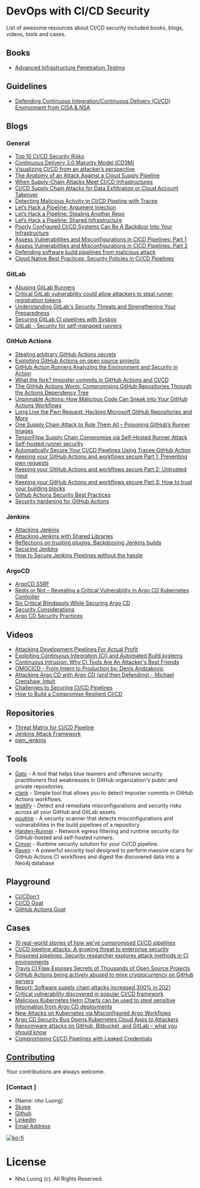 # DevOps with CI/CD Security

List of awesome resources about CI/CD security included books, blogs, videos, tools and cases.

## Books

- [Advanced Infrastructure Penetration Testing](https://www.packtpub.com/product/advanced-infrastructure-penetration-testing/9781788624480)

## Guidelines
- [Defending Continuous Integration/Continuous Delivery (CI/CD) Environment from CISA & NSA](https://media.defense.gov/2023/Jun/28/2003249466/-1/-1/0/CSI_DEFENDING_CI_CD_ENVIRONMENTS.PDF)

## Blogs

### General

- [Top 10 CI/CD Security Risks](https://github.com/nathanawmk/top-10-cicd-security-risks)
- [Continuous Delivery 3.0 Maturity Model (CD3M)](https://nisi.nl/continuousdelivery/articles/maturity-model)
- [Visualizing CI/CD from an attacker’s perspective](https://medium.com/cider-sec/visualizing-ci-cd-from-an-attackers-perspective-22dfa38c9d09)
- [The Anatomy of an Attack Against a Cloud Supply Pipeline](https://www.paloaltonetworks.com/blog/2021/10/anatomy-ci-cd-pipeline-attack/)
- [When Supply-Chain Attacks Meet CI/CD Infrastructures](https://blogs.vmware.com/networkvirtualization/2021/12/29260.html/)
- [CI/CD Supply Chain Attacks for Data Exfiltration or Cloud Account Takeover](https://www.praetorian.com/blog/ci-cd-supply-chain-attacks-for-data-exfiltration-or-cloud-account-takeover/)
- [Detecting Malicious Activity in CI/CD Pipeline with Tracee](https://blog.aquasec.com/cicd-pipeline-security-tool-tracee)
- [Let’s Hack a Pipeline: Argument Injection](https://devblogs.microsoft.com/devops/pipeline-argument-injection/)
- [Let’s Hack a Pipeline: Stealing Another Repo](https://devblogs.microsoft.com/devops/pipeline-stealing-another-repo/)
- [Let’s Hack a Pipeline: Shared Infrastructure](https://devblogs.microsoft.com/devops/pipeline-shared-infrastructure/)
- [Poorly Configured CI/CD Systems Can Be A Backdoor Into Your Infrastructure](https://thenewstack.io/poorly-configured-ci-cd-systems-can-be-a-backdoor-into-your-infrastructure/)
- [Assess Vulnerabilities and Misconfigurations in CICD Pipelines: Part 1](https://success.qualys.com/discussions/s/article/000005841)
- [Assess Vulnerabilities and Misconfigurations in CICD Pipelines: Part 2](https://success.qualys.com/discussions/s/article/000005842)
- [Defending software build pipelines from malicious attack](https://www.ncsc.gov.uk/blog-post/defending-software-build-pipelines-from-malicious-attack)
- [Cloud Native Best Practices: Security Policies in CI/CD Pipelines](https://blog.aquasec.com/cloud-native-security-best-practices-devops-security)

### GitLab

- [Abusing GitLab Runners](https://frichetten.com/blog/abusing-gitlab-runners/)
- [Critical GitLab vulnerability could allow attackers to steal runner registration tokens](https://portswigger.net/daily-swig/critical-gitlab-vulnerability-could-allow-attackers-to-steal-runner-registration-tokens)
- [Understanding GitLab's Security Threats and Strengthening Your Preparedness](https://www.mitiga.io/blog/understanding-gitlabs-security-threats-and-strengthening-your-preparedness)
- [Securing GitLab CI pipelines with Sysbox](https://blog.nestybox.com/2020/10/21/gitlab-dind.html)
- [GitLab - Security for self-managed runners](https://docs.gitlab.com/runner/security/)

### GitHub Actions

- [Stealing arbitrary GitHub Actions secrets](https://blog.teddykatz.com/2021/03/17/github-actions-write-access.html)
- [Exploiting GitHub Actions on open source projects](https://medium.com/tinder/exploiting-github-actions-on-open-source-projects-5d93936d189f)
- [GitHub Action Runners Analyzing the Environment and Security in Action](https://www.trendmicro.com/vinfo/us/security/news/cybercrime-and-digital-threats/github-action-runners-analyzing-the-environment-and-security-in-action)
- [What the fork? Imposter commits in GitHub Actions and CI/CD](https://www.chainguard.dev/unchained/what-the-fork-imposter-commits-in-github-actions-and-ci-cd)
- [The GitHub Actions Worm: Compromising GitHub Repositories Through the Actions Dependency Tree](https://www.paloaltonetworks.com/blog/prisma-cloud/github-actions-worm-dependencies/)
- [Unpinnable Actions: How Malicious Code Can Sneak into Your GitHub Actions Workflows](https://www.paloaltonetworks.com/blog/prisma-cloud/unpinnable-actions-github-security/)
- [Long Live the Pwn Request: Hacking Microsoft GitHub Repositories and More](https://www.praetorian.com/blog/pwn-request-hacking-microsoft-github-repositories-and-more/)
- [One Supply Chain Attack to Rule Them All – Poisoning GitHub’s Runner Images](https://adnanthekhan.com/2023/12/20/one-supply-chain-attack-to-rule-them-all/)
- [TensorFlow Supply Chain Compromise via Self-Hosted Runner Attack](https://www.praetorian.com/blog/tensorflow-supply-chain-compromise-via-self-hosted-runner-attack/)
- [Self-hosted runner security](https://docs.github.com/en/actions/hosting-your-own-runners/about-self-hosted-runners#self-hosted-runner-security)
- [Automatically Secure Your CI/CD Pipelines Using Tracee GitHub Action](https://blog.aquasec.com/ci-cd-pipeline-security-tracee-github-action)
- [Keeping your GitHub Actions and workflows secure Part 1: Preventing pwn requests](https://securitylab.github.com/research/github-actions-preventing-pwn-requests/)
- [Keeping your GitHub Actions and workflows secure Part 2: Untrusted input](https://securitylab.github.com/research/github-actions-untrusted-input/)
- [Keeping your GitHub Actions and workflows secure Part 3: How to trust your building blocks](https://securitylab.github.com/research/github-actions-building-blocks/)
- [Github Actions Security Best Practices](https://engineering.salesforce.com/github-actions-security-best-practices-b8f9df5c75f5)
- [Security hardening for GitHub Actions](https://docs.github.com/en/actions/security-guides/security-hardening-for-github-actions)

### Jenkins

- [Attacking Jenkins](https://msgpeek.net/blog/2020/02/attacking-jenkins/)
- [Attacking Jenkins with Shared Libraries](https://oxhat.blogspot.com/2022/07/attacking-backdooring-and-exfiltrating.html)
- [Reflections on trusting plugins: Backdooring Jenkins builds](https://www.synopsys.com/blogs/software-security/backdooring-jenkins-builds-and-security-measures/)
- [Securing Jenkins](https://www.jenkins.io/doc/book/security/securing-jenkins/)
- [How to Secure Jenkins Pipelines without the hassle](https://www.contrastsecurity.com/security-influencers/how-to-secure-jenkins-pipelines-without-the-hassle#:~:text=Navigate%20to%20your%20Jenkins%20UI,available%20to%20your%20Jenkins%20instance.)

### ArgoCD

- [ArgoCD SSRF](https://blog.calif.io/p/argo-cd-csrf)
- [Redis or Not – Revealing a Critical Vulnerability in Argo CD Kubernetes Controller](https://cycode.com/blog/revealing-argo-cd-critical-vulnerability/)
- [Six Critical Blindspots While Securing Argo CD](https://dnastacio.medium.com/gitops-argocd-security-cbb6fb6378bb)
- [Security Considerations](https://argo-cd.readthedocs.io/en/stable/security_considerations/)
- [Argo CD Security Practices](https://www.youtube.com/watch?v=3IoLH1j6cm0)

## Videos

- [Attacking Development Pipelines For Actual Profit](https://www.youtube.com/watch?v=AQCvfzwcGso)
- [Exploiting Continuous Integration (CI) and Automated Build systems](https://www.youtube.com/watch?v=mpUDqo7tIk8)
- [Continuous Intrusion: Why CI Tools Are An Attacker's Best Friends](https://www.youtube.com/watch?v=0H6jd5yG7_A)
- [OMGCICD - From Intern to Production by: Denis Andzakovic](https://www.youtube.com/watch?v=I8aBGT4LPeo)
- [Attacking Argo CD with Argo CD (and then Defending) - Michael Crenshaw, Intuit](https://www.youtube.com/watch?v=bRNMI29F2fI)
- [Challenges to Securing CI/CD Pipelines](https://www.youtube.com/watch?v=Pd6akunYaZc)
- [How to Build a Compromise Resilient CI/CD](https://www.youtube.com/watch?v=ArS31CxneUA)

## Repositories
- [Threat Matrix for CI/CD Pipeline](https://github.com/rung/threat-matrix-cicd)
- [Jenkins Attack Framework](https://github.com/Accenture/jenkins-attack-framework)
- [pwn_jenkins](https://github.com/gquere/pwn_jenkins)

## Tools
- [Gato](https://github.com/praetorian-inc/gato) - A tool that helps blue teamers and offensive security practitioners find weaknesses in GitHub organization's public and private repositories.
- [clank](https://github.com/chainguard-dev/clank) - Simple tool that allows you to detect imposter commits in GitHub Actions workflows.
- [legitify](https://github.com/Legit-Labs/legitify) - Detect and remediate misconfigurations and security risks across all your GitHub and GitLab assets.
- [poutine](https://github.com/boostsecurityio/poutine) - A security scanner that detects misconfigurations and vulnerabilities in the build pipelines of a repository.
- [Harden-Runner](https://github.com/step-security/harden-runner) - Network egress filtering and runtime security for GitHub-hosted and self-hosted runners.
- [Cimon](https://github.com/CycodeLabs/cimon-action) - Runtime security solution for your CI/CD pipeline.
- [Raven](https://github.com/CycodeLabs/raven) - A powerful security tool designed to perform massive scans for GitHub Actions CI workflows and digest the discovered data into a Neo4j database

## Playground

- [CI/CDon't](https://hackingthe.cloud/aws/capture_the_flag/cicdont)
- [CI/CD Goat](https://github.com/cider-security-research/cicd-goat)
- [GitHub Actions Goat](https://github.com/step-security/github-actions-goat)

## Cases

- [10 real-world stories of how we’ve compromised CI/CD pipelines](https://research.nccgroup.com/2022/01/13/10-real-world-stories-of-how-weve-compromised-ci-cd-pipelines/)
- [CI/CD pipeline attacks: A growing threat to enterprise security](https://limacharlie.io/blog/cicd-pipeline-attacks)
- [Poisoned pipelines: Security researcher explores attack methods in CI environments](https://portswigger.net/daily-swig/poisoned-pipelines-security-researcher-explores-attack-methods-in-ci-environments)
- [Travis CI Flaw Exposes Secrets of Thousands of Open Source Projects](https://thehackernews.com/2021/09/travis-ci-flaw-exposes-secrets-of.html)
- [GitHub Actions being actively abused to mine cryptocurrency on GitHub servers](https://www.bleepingcomputer.com/news/security/github-actions-being-actively-abused-to-mine-cryptocurrency-on-github-servers/)
- [Report: Software supply chain attacks increased 300% in 2021](https://venturebeat.com/2022/01/27/report-software-supply-chain-attacks-increased-300-in-2021/)
- [Critical vulnerability discovered in popular CI/CD framework](https://www.itpro.co.uk/security/cyber-security/361400/critical-vulnerability-discovered-in-popular-cicd-framework)
- [Malicious Kubernetes Helm Charts can be used to steal sensitive information from Argo CD deployments](https://apiiro.com/blog/malicious-kubernetes-helm-charts-can-be-used-to-steal-sensitive-information-from-argo-cd-deployments/)
- [New Attacks on Kubernetes via Misconfigured Argo Workflows](https://www.intezer.com/blog/container-security/new-attacks-on-kubernetes-via-misconfigured-argo-workflows/)
- [Argo CD Security Bug Opens Kubernetes Cloud Apps to Attackers](https://threatpost.com/argo-cd-security-bug-kubernetes-cloud-apps/178239/)
- [Ransomware attacks on GitHub, Bitbucket, and GitLab – what you should know](https://gitprotect.io/blog/ransomware-attacks-on-github-bitbucket-and-gitlab-what-you-should-know/)
- [Compromising CI/CD Pipelines with Leaked Credentials](https://blog.gitguardian.com/security-zines-2-compromising-ci-cd-pipelines/)

## [Contributing](contributing.md)

Your contributions are always welcome.

### [Contact ]
* [Name: nho Luong]
* [Skype](luongutnho_skype)
* [Github](https://github.com/nholuongut/)
* [Linkedin](https://www.linkedin.com/in/nholuong/)
* [Email Address](luongutnho@hotmail.com) 

[![ko-fi](https://ko-fi.com/img/githubbutton_sm.svg)](https://ko-fi.com/nholuong)

# License
* Nho Luong (c). All Rights Reserved.
